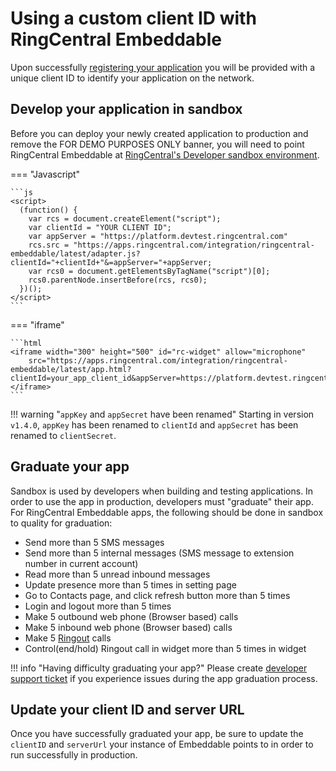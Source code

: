 # Using a custom client ID with RingCentral Embeddable 

Upon successfully [registering your application](../app-registration.md) you will be provided with a unique client ID to identify your application on the network. 

## Develop your application in sandbox

Before you can deploy your newly created application to production and remove the FOR DEMO PURPOSES ONLY banner, you will need to point RingCentral Embeddable at [RingCentral's Developer sandbox environment](https://developers.ringcentral.com/guide/getting-started/using-sandbox). 

=== "Javascript"

    ```js
    <script>
      (function() {
        var rcs = document.createElement("script");
        var clientId = "YOUR CLIENT ID";
	    var appServer = "https://platform.devtest.ringcentral.com"
        rcs.src = "https://apps.ringcentral.com/integration/ringcentral-embeddable/latest/adapter.js?clientId="+clientId+"&=appServer="+appServer;
        var rcs0 = document.getElementsByTagName("script")[0];
        rcs0.parentNode.insertBefore(rcs, rcs0);
      })();
    </script>
    ```

=== "iframe"

    ```html
    <iframe width="300" height="500" id="rc-widget" allow="microphone"
        src="https://apps.ringcentral.com/integration/ringcentral-embeddable/latest/app.html?clientId=your_app_client_id&appServer=https://platform.devtest.ringcentral.com">
    </iframe>
    ```

!!! warning "`appKey` and `appSecret` have been renamed"
    Starting in version `v1.4.0`, `appKey` has been renamed to `clientId` and `appSecret` has been renamed to `clientSecret`.
    
## Graduate your app

Sandbox is used by developers when building and testing applications. In order to use the app in production, developers must "graduate" their app. For RingCentral Embeddable apps, the following should be done in sandbox to quality for graduation:

* Send more than 5 SMS messages
* Send more than 5 internal messages (SMS message to extension number in current account)
* Read more than 5 unread inbound messages
* Update presence more than 5 times in setting page
* Go to Contacts page, and click refresh button more than 5 times
* Login and logout more than 5 times
* Make 5 outbound web phone (Browser based) calls
* Make 5 inbound web phone (Browser based) calls
* Make 5 [Ringout](call-settings.md#interact-with-calling-settings) calls
* Control(end/hold) Ringout call in widget more than 5 times in widget

!!! info "Having difficulty graduating your app?" 
    Please create [developer support ticket](https://developers.ringcentral.com/support/create-case) if you experience issues during the app graduation process.

## Update your client ID and server URL

Once you have successfully graduated your app, be sure to update the `clientID` and `serverUrl` your instance of Embeddable points to in order to run successfully in production. 

